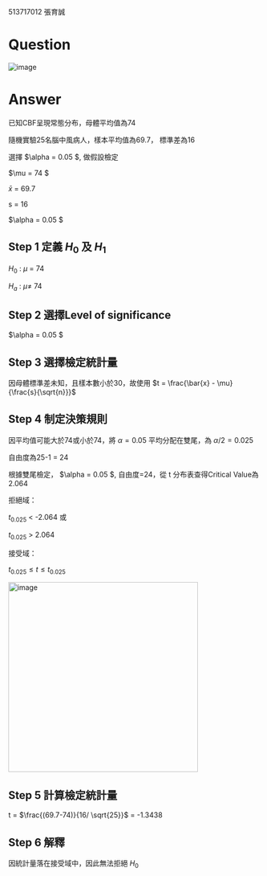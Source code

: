 513717012 張育誠

# Question
![image](https://github.com/user-attachments/assets/678415ec-184d-4763-9a58-5e8bec7e2f10)

# Answer 

已知CBF呈現常態分布，母體平均值為74

隨機實驗25名腦中風病人，樣本平均值為69.7， 標準差為16

選擇 $\alpha = 0.05 $, 做假設檢定

$\mu = 74 $

$\bar{x}$ = 69.7

s = 16

$\alpha = 0.05 $

## Step 1 定義 $H_0$ 及 $H_1$　

$H_0$ : $\mu$ = 74

$H_a$ : $\mu\ne$ 74

## Step 2 選擇Level of significance

$\alpha = 0.05 $

## Step 3 選擇檢定統計量

因母體標準差未知，且樣本數小於30，故使用 $t = \frac{\bar{x} - \mu}{\frac{s}{\sqrt{n}}}$

## Step 4 制定決策規則

因平均值可能大於74或小於74，將 $\alpha = 0.05$ 平均分配在雙尾，為 $\alpha/2 = 0.025$

自由度為25-1 = 24

根據雙尾檢定， $\alpha = 0.05 $,  自由度=24，從 t 分布表查得Critical Value為 2.064

拒絕域：

$t_{0.025}$ < -2.064 或 

$t_{0.025}$ > 2.064

接受域：

$t_{0.025} \leq t \leq t_{0.025}$

<img width="378" alt="image" src="https://github.com/user-attachments/assets/30b4611d-33f1-4f54-911a-10e469e165e7">

## Step 5 計算檢定統計量

t = $\frac{(69.7-74)}{16/ \sqrt{25}}$ = -1.3438

## Step 6 解釋

因統計量落在接受域中，因此無法拒絕 $H_0$






